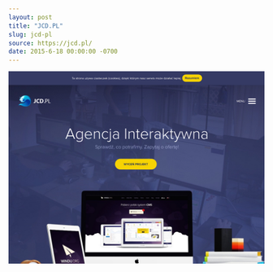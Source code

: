 ```yaml
---
layout: post
title: "JCD.PL"
slug: jcd-pl
source: https://jcd.pl/
date: 2015-6-18 00:00:00 -0700
---
```


<img src="/assets/img/screenshots/jcd-pl.jpg">
